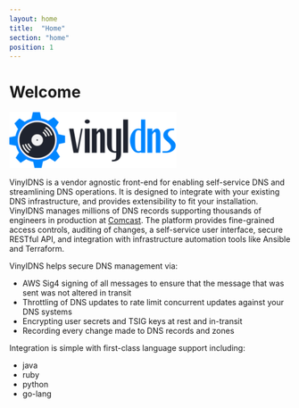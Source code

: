 ```yaml
---
layout: home
title:  "Home"
section: "home"
position: 1
---
```


# Welcome

![VinylDNS logo](/img/vinyldns-fulllogoDARK-300.png)

VinylDNS is a vendor agnostic front-end for enabling self-service DNS and streamlining DNS operations.  It is designed to integrate with your existing DNS infrastructure, and provides extensibility to fit your installation.
VinylDNS manages millions of DNS records supporting thousands of engineers in production at [Comcast](http://www.comcast.com).
The platform provides fine-grained access controls, auditing of changes, a self-service user interface,
secure RESTful API, and integration with infrastructure automation tools like Ansible and Terraform.

VinylDNS helps secure DNS management via:
* AWS Sig4 signing of all messages to ensure that the message that was sent was not altered in transit
* Throttling of DNS updates to rate limit concurrent updates against your DNS systems
* Encrypting user secrets and TSIG keys at rest and in-transit
* Recording every change made to DNS records and zones

Integration is simple with first-class language support including:
* java
* ruby
* python
* go-lang
